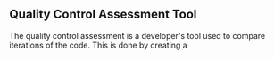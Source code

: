 ## Quality Control Assessment Tool

The quality control assessment is a developer's tool used to compare iterations of the code. This is done by creating a 
